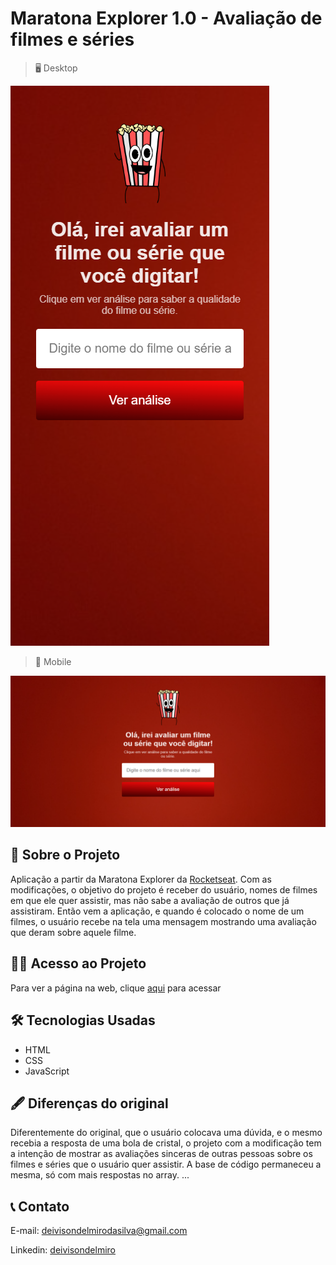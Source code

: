 # Maratona Explorer 1.0 - Avaliação de filmes e séries

> 🖥️ Desktop

![preview](./assets/preview-desktop.png)


> 📱 Mobile

![preview](./assets/preview-mobile.png)

## 📖 Sobre o Projeto

 Aplicação a partir da Maratona Explorer da [Rocketseat](https://www.rocketseat.com.br/). Com as modificações, o objetivo do projeto é receber do usuário, nomes de filmes em que ele quer assistir, mas não sabe a avaliação de outros que já assistiram. Então vem a aplicação, e quando é colocado o nome de um filmes, o usuário recebe na tela uma mensagem mostrando uma avaliação que deram sobre aquele filme.

## 👨‍💻 Acesso ao Projeto
Para ver a página na web, clique [aqui](https://deivisondelmiro.github.io/maratona-explorer/) para acessar

## 🛠️ Tecnologias Usadas

- HTML
- CSS
- JavaScript

## 🖋️ Diferenças do original
Diferentemente do original, que o usuário colocava uma dúvida, e o mesmo recebia a resposta de uma bola de cristal, o projeto com a modificação tem a intenção de mostrar as avaliações sinceras de outras pessoas sobre os filmes e séries que o usuário quer assistir.
A base de código permaneceu a mesma, só com mais respostas no array.
...

## 📞 Contato
E-mail: deivisondelmirodasilva@gmail.com

Linkedin: [deivisondelmiro](https://www.linkedin.com/in/deivisondelmiro/)

